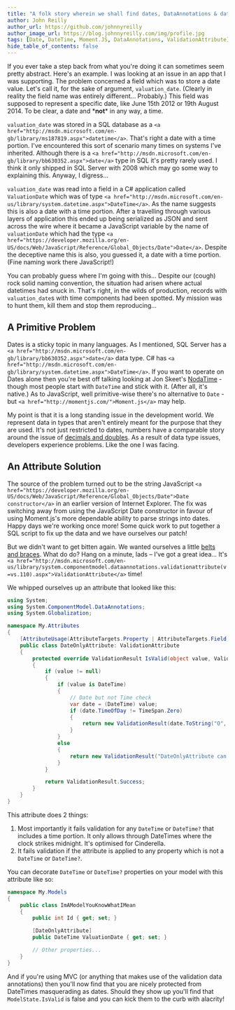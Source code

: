 ```yaml
---
title: "A folk story wherein we shall find dates, DataAnnotations & data impedance mismatch"
author: John Reilly
author_url: https://github.com/johnnyreilly
author_image_url: https://blog.johnnyreilly.com/img/profile.jpg
tags: [Date, DateTime, Moment.JS, DataAnnotations, ValidationAttribute]
hide_table_of_contents: false
---
```

If you ever take a step back from what you're doing it can sometimes seem pretty abstract. Here's an example. I was looking at an issue in an app that I was supporting. The problem concerned a field which was to store a date value. Let's call it, for the sake of argument, `valuation_date`. (Clearly in reality the field name was entirely different... Probably.) This field was supposed to represent a specific date, like June 15th 2012 or 19th August 2014. To be clear, a date and \***not**\* in any way, a time.

 `valuation_date` was stored in a SQL database as a `<a href="http://msdn.microsoft.com/en-gb/library/ms187819.aspx">datetime</a>`. That's right a date with a time portion. I've encountered this sort of scenario many times on systems I've inherited. Although there is a `<a href="http://msdn.microsoft.com/en-gb/library/bb630352.aspx">date</a>` type in SQL it's pretty rarely used. I think it only shipped in SQL Server with 2008 which may go some way to explaining this. Anyway, I digress...

`valuation_date` was read into a field in a C# application called `ValuationDate` which was of type `<a href="http://msdn.microsoft.com/en-us/library/system.datetime.aspx">DateTime</a>`. As the name suggests this is also a date with a time portion. After a travelling through various layers of application this ended up being serialized as JSON and sent across the wire where it became a JavaScript variable by the name of `valuationDate` which had the type `<a href="https://developer.mozilla.org/en-US/docs/Web/JavaScript/Reference/Global_Objects/Date">Date</a>`. Despite the deceptive name this is also, you guessed it, a date with a time portion. (Fine naming work there JavaScript!)

You can probably guess where I'm going with this... Despite our (cough) rock solid naming convention, the situation had arisen where actual datetimes had snuck in. That's right, in the wilds of production, records with `valuation_date`s with time components had been spotted. My mission was to hunt them, kill them and stop them reproducing...

## A Primitive Problem

Dates is a sticky topic in many languages. As I mentioned, SQL Server has a `<a href="http://msdn.microsoft.com/en-gb/library/bb630352.aspx">date</a>` data type. C# has `<a href="http://msdn.microsoft.com/en-gb/library/system.datetime.aspx">DateTime</a>`. If you want to operate on Dates alone then you're best off talking looking at Jon Skeet's [NodaTime](<http://nodatime.org/>) \- though most people start with `DateTime` and stick with it. (After all, it's native.) As to JavaScript, well primitive-wise there's no alternative to `Date` \- but `<a href="http://momentjs.com/">Moment.js</a>` may help.

My point is that it is a long standing issue in the development world. We represent data in types that aren't entirely meant for the purpose that they are used. It's not just restricted to dates, numbers have a comparable story around the issue of [decimals and doubles](<http://csharpindepth.com/Articles/General/Decimal.aspx>). As a result of data type issues, developers experience problems. Like the one I was facing.

## An Attribute Solution

The source of the problem turned out to be the string JavaScript `<a href="https://developer.mozilla.org/en-US/docs/Web/JavaScript/Reference/Global_Objects/Date">Date constructor</a>` in an earlier version of Internet Explorer. The fix was switching away from using the JavaScript Date constructor in favour of using Moment.js's more dependable ability to parse strings into dates. Happy days we're working once more! Some quick work to put together a SQL script to fix up the data and we have ourselves our patch!

But we didn't want to get bitten again. We wanted ourselves a little [belts and braces](<http://dictionary.cambridge.org/dictionary/british/belt-and-braces>). What do do? Hang on a minute, lads – I've got a great idea... It's `<a href="http://msdn.microsoft.com/en-us/library/system.componentmodel.dataannotations.validationattribute(v=vs.110).aspx">ValidationAttribute</a>` time!

We whipped ourselves up an attribute that looked like this:

```cs
using System;
using System.ComponentModel.DataAnnotations;
using System.Globalization;

namespace My.Attributes
{
    [AttributeUsage(AttributeTargets.Property | AttributeTargets.Field, Inherited = false, AllowMultiple = false)]
    public class DateOnlyAttribute: ValidationAttribute
    {
        protected override ValidationResult IsValid(object value, ValidationContext validationContext)
        {
            if (value != null)
            {
                if (value is DateTime)
                {
                    // Date but not Time check
                    var date = (DateTime) value;
                    if (date.TimeOfDay != TimeSpan.Zero)
                    {
                        return new ValidationResult(date.ToString("O", CultureInfo.InvariantCulture) + " is not a date - it is a date with a time", new[] { validationContext.MemberName });
                    }
                }
                else
                {
                    return new ValidationResult("DateOnlyAttribute can only be used on DateTime? and DateTime", new[] { validationContext.MemberName });
                }
            }

            return ValidationResult.Success;
        }
    }
}
```

This attribute does 2 things:

1. Most importantly it fails validation for any `DateTime` or `DateTime?` that includes a time portion. It only allows through DateTimes where the clock strikes midnight. It's optimised for Cinderella.
2. It fails validation if the attribute is applied to any property which is not a `DateTime` or `DateTime?`.

<!-- -->

You can decorate `DateTime` or `DateTime?` properties on your model with this attribute like so:

```cs
namespace My.Models
{
    public class ImAModelYouKnowWhatIMean
    {
        public int Id { get; set; }

        [DateOnlyAttribute]
        public DateTime ValuationDate { get; set; }

        // Other properties...
    }
}
```

And if you're using MVC (or anything that makes use of the validation data annotations) then you'll now find that you are nicely protected from DateTimes masquerading as dates. Should they show up you'll find that `ModelState.IsValid` is false and you can kick them to the curb with alacrity!


